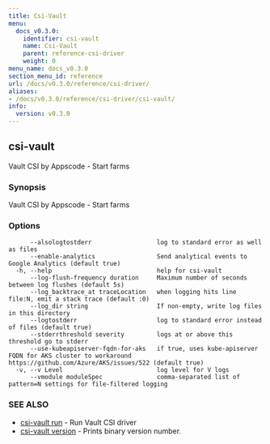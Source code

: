 ```yaml
---
title: Csi-Vault
menu:
  docs_v0.3.0:
    identifier: csi-vault
    name: Csi-Vault
    parent: reference-csi-driver
    weight: 0
menu_name: docs_v0.3.0
section_menu_id: reference
url: /docs/v0.3.0/reference/csi-driver/
aliases:
- /docs/v0.3.0/reference/csi-driver/csi-vault/
info:
  version: v0.3.0
---
```


## csi-vault

Vault CSI by Appscode - Start farms

### Synopsis

Vault CSI by Appscode - Start farms

### Options

```
      --alsologtostderr                  log to standard error as well as files
      --enable-analytics                 Send analytical events to Google Analytics (default true)
  -h, --help                             help for csi-vault
      --log-flush-frequency duration     Maximum number of seconds between log flushes (default 5s)
      --log_backtrace_at traceLocation   when logging hits line file:N, emit a stack trace (default :0)
      --log_dir string                   If non-empty, write log files in this directory
      --logtostderr                      log to standard error instead of files (default true)
      --stderrthreshold severity         logs at or above this threshold go to stderr
      --use-kubeapiserver-fqdn-for-aks   if true, uses kube-apiserver FQDN for AKS cluster to workaround https://github.com/Azure/AKS/issues/522 (default true)
  -v, --v Level                          log level for V logs
      --vmodule moduleSpec               comma-separated list of pattern=N settings for file-filtered logging
```

### SEE ALSO

* [csi-vault run](/docs/v0.3.0/reference/csi-driver/csi-vault_run)	 - Run Vault CSI driver
* [csi-vault version](/docs/v0.3.0/reference/csi-driver/csi-vault_version)	 - Prints binary version number.

